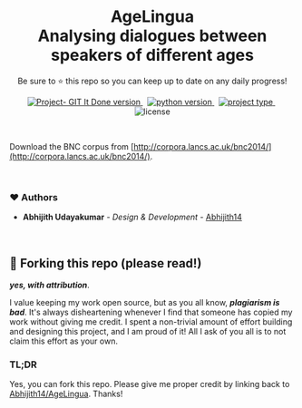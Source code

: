 <h1 align="center">
    <b>AgeLingua</b><br>Analysing dialogues between speakers of different ages
</h1>

<p align="center">
  Be sure to ⭐ this repo so you can keep up to date on any daily progress!
</p>

<p align="center">
<a href="https://github.com/Abhijith14/AgeLingua.git" target="_blank">
    <img src="https://img.shields.io/badge/version- 1.0 -blue?style=for-the-badge&logo=none" alt="Project- GIT It Done version" />
</a>&nbsp;
<a href="https://www.python.org/" target="_blank">
    <img src="https://img.shields.io/badge/PYTHON-3.6+-00ADD8?style=for-the-badge&logo=python" alt="python version" />
</a>&nbsp;
<a href="https://github.com/Abhijith14/AgeLingua.git" target="_blank">
    <img src="https://img.shields.io/badge/Project Type- Artificial Intelligence -success?style=for-the-badge&logo=none" alt="project type" />
</a>&nbsp;
<img src="https://img.shields.io/badge/license-GNU v3.0-red?style=for-the-badge&logo=none" alt="license" />
</p>

<br>

Download the BNC corpus from [http://corpora.lancs.ac.uk/bnc2014/](http://corpora.lancs.ac.uk/bnc2014/).

<br>

### ❤️ Authors

- **Abhijith Udayakumar** - *Design & Development* - [Abhijith14](https://github.com/Abhijith14)

<br>

## 🚨 Forking this repo (please read!)

_**yes, with attribution**_.

I value keeping my work open source, but as you all know, _**plagiarism is bad**_. It's always disheartening whenever I find that someone has copied my work without giving me credit. I spent a non-trivial amount of effort building and designing this project, and I am proud of it! All I ask of you all is to not claim this effort as your own.

### TL;DR

Yes, you can fork this repo. Please give me proper credit by linking back to [Abhijith14/AgeLingua](https://github.com/Abhijith14/AgeLingua.git ). Thanks!


<br>

